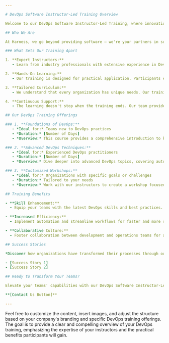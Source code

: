 ```yaml
---

# DevOps Software Instructor-Led Training Overview

Welcome to our DevOps Software Instructor-Led Training, where innovation meets expertise. At Harness, we believe in empowering your teams with the skills they need to harness the full potential of our cutting-edge DevOps solutions.

## Who We Are

At Harness, we go beyond providing software – we're your partners in success. Our DevOps Software Instructor-Led Training is led by seasoned experts who bring a wealth of industry knowledge and hands-on experience to guide your teams towards mastering our DevOps tools.

### What Sets Our Training Apart

1. **Expert Instructors:**
   - Learn from industry professionals with extensive experience in DevOps practices and methodologies.

2. **Hands-On Learning:**
   - Our training is designed for practical application. Participants engage in real-world scenarios to reinforce their learning.

3. **Tailored Curriculum:**
   - We understand that every organization has unique needs. Our training curriculum can be tailored to address the specific challenges and goals of your team.

4. **Continuous Support:**
   - The learning doesn't stop when the training ends. Our team provides ongoing support to ensure successful implementation and utilization of DevOps practices.

## Our DevOps Training Offerings

### 1. **Foundations of DevOps:**
   - *Ideal for:* Teams new to DevOps practices
   - *Duration:* [Number of Days]
   - *Overview:* This course provides a comprehensive introduction to key DevOps concepts, tools, and best practices.

### 2. **Advanced DevOps Techniques:**
   - *Ideal for:* Experienced DevOps practitioners
   - *Duration:* [Number of Days]
   - *Overview:* Dive deeper into advanced DevOps topics, covering automation, CI/CD pipelines, and infrastructure as code.

### 3. **Customized Workshops:**
   - *Ideal for:* Organizations with specific goals or challenges
   - *Duration:* Tailored to your needs
   - *Overview:* Work with our instructors to create a workshop focused on your organization's unique requirements.

## Training Benefits

- **Skill Enhancement:**
  - Equip your teams with the latest DevOps skills and best practices.

- **Increased Efficiency:**
  - Implement automation and streamline workflows for faster and more reliable software delivery.

- **Collaborative Culture:**
  - Foster collaboration between development and operations teams for a more cohesive and efficient work environment.

## Success Stories

*Discover how organizations have transformed their processes through our DevOps Software Instructor-Led Training:*

- [Success Story 1]
- [Success Story 2]

## Ready to Transform Your Teams?

Elevate your teams' capabilities with our DevOps Software Instructor-Led Training. Contact our training specialists today to discuss your organization's needs and customize a training plan that aligns with your goals.

**[Contact Us Button]**

--- 
```


Feel free to customize the content, insert images, and adjust the structure based on your company's branding and specific DevOps training offerings. The goal is to provide a clear and compelling overview of your DevOps training, emphasizing the expertise of your instructors and the practical benefits participants will gain.
